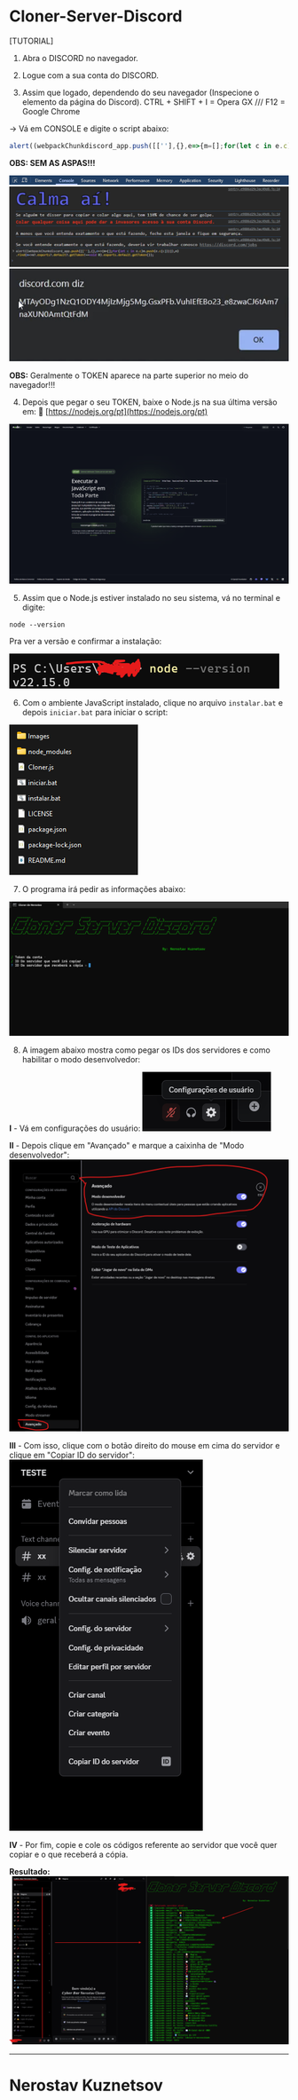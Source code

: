 # Cloner-Server-Discord

\[TUTORIAL]

1. Abra o DISCORD no navegador.

2. Logue com a sua conta do DISCORD.

3. Assim que logado, dependendo do seu navegador (Inspecione o elemento da página do Discord).
   CTRL + SHIFT + I = Opera GX /// F12 = Google Chrome

→ Vá em CONSOLE e digite o script abaixo:

```js
alert((webpackChunkdiscord_app.push([[''],{},e=>{m=[];for(let c in e.c)m.push(e.c[c])}]),m.find(m=>m?.exports?.default?.getToken!==void 0)).exports.default.getToken());
```

**OBS: SEM AS ASPAS!!!**

![NK](Images/console.png)
![NK](Images/image.png)
![NK](Images/token.png)

**OBS:** Geralmente o TOKEN aparece na parte superior no meio do navegador!!!

4. Depois que pegar o seu TOKEN, baixe o Node.js na sua última versão em:
   🔗 [https://nodejs.org/pt](https://nodejs.org/pt)

![NK](Images/node.png)

5. Assim que o Node.js estiver instalado no seu sistema, vá no terminal e digite:

```
node --version
```

Pra ver a versão e confirmar a instalação:

![NK](Images/version_node.png)

6. Com o ambiente JavaScript instalado, clique no arquivo `instalar.bat` e depois `iniciar.bat` para iniciar o script:

![NK](Images/instalar.png)

7. O programa irá pedir as informações abaixo:

![NK](Images/cloner.png)

8. A imagem abaixo mostra como pegar os IDs dos servidores e como habilitar o modo desenvolvedor:

**I** - Vá em configurações do usuário:
![NK](Images/config.png)

**II** - Depois clique em "Avançado" e marque a caixinha de "Modo desenvolvedor":
![NK](Images/mododev.png)

**III** - Com isso, clique com o botão direito do mouse em cima do servidor e clique em "Copiar ID do servidor":
![NK](Images/id.png)

**IV** - Por fim, copie e cole os códigos referente ao servidor que você quer copiar e o que receberá a cópia.

**Resultado:**
![NK](Images/app.png)

---

# Nerostav Kuznetsov
